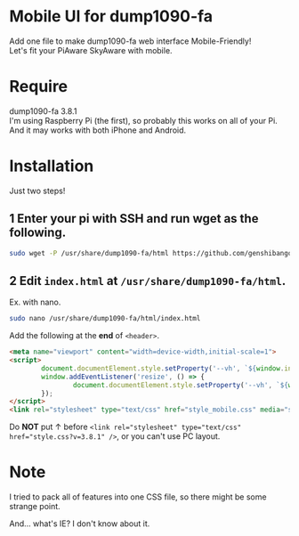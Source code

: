 # Mobile UI for dump1090-fa
Add one file to make dump1090-fa web interface Mobile-Friendly!  
Let's fit your PiAware SkyAware with mobile.

# Require
dump1090-fa 3.8.1  
I'm using Raspberry Pi (the first), so probably this works on all of your Pi.  
And it may works with both iPhone and Android.
# Installation
Just two steps!
## 1 Enter your pi with SSH and run wget as the following.
```bash
sudo wget -P /usr/share/dump1090-fa/html https://github.com/genshibangou16/dump1090-fa-Mobile-UI/raw/master/style_mobile.css
```
## 2 Edit `index.html` at `/usr/share/dump1090-fa/html`.
Ex. with nano.
```bash
sudo nano /usr/share/dump1090-fa/html/index.html
```
Add the following at the __end__ of `<header>`.
```html
<meta name="viewport" content="width=device-width,initial-scale=1">
<script>
        document.documentElement.style.setProperty('--vh', `${window.innerHeight * 0.01}px`);
        window.addEventListener('resize', () => {
                document.documentElement.style.setProperty('--vh', `${window.innerHeight * 0.01}px`);
        });
</script>
<link rel="stylesheet" type="text/css" href="style_mobile.css" media="screen and (max-width: 600px)" />
```
Do __NOT__ put ↑ before `<link rel="stylesheet" type="text/css" href="style.css?v=3.8.1" />`, or you can't use PC layout.

# Note
I tried to pack all of features into one CSS file, so there might be some strange point.  
  
And... what's IE?
I don't know about it.
